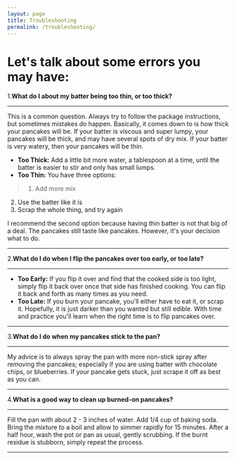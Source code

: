 ```yaml
---
layout: page
title: Troubleshooting
permalink: /troubleshooting/
---
```


# Let's talk about some errors you may have:

1.**What do I about my batter being too thin, or too thick?**

  ---
  This is a common question. Always try to follow the package instructions, but sometimes mistakes do happen. Basically, it comes down to is how thick your pancakes will be. If your batter is viscous and super lumpy, your pancakes will be thick, and may have several spots of dry mix. If your batter is very watery, then your pancakes will be thin.
  
* **Too Thick:** Add a little bit more water, a tablespoon at a time, until the batter is easier to stir and only has small lumps.
* **Too Thin:** You have three options:

>1. Add more mix
2. Use the batter like it is
3. Scrap the whole thing, and try again

I recommend the second option because having thin batter is not that big of a deal. The pancakes still taste like pancakes. However, it's your decision what to do.

  ---

2.**What do I do when I flip the pancakes over too early, or too late?**

  ---
  * **Too Early:** If you flip it over and find that the cooked side is too light, simply flip it back over once that side has finished cooking. You can flip it back and forth as many times as you need.
  * **Too Late:** If you burn your pancake, you'll either have to eat it, or scrap it. Hopefully, it is just darker than you wanted but still edible. With time and practice you'll learn when the right time is to flip pancakes over. 
  
  ---

3.**What do I do when my pancakes stick to the pan?**

  ---
  My advice is to always spray the pan with more non-stick spray after removing the pancakes; especially if you are using batter with chocolate chips, or blueberries. If your pancake gets stuck, just scrape it off as best as you can.
  
  ---

4.**What is a good way to clean up burned-on pancakes?**

  ---
  Fill the pan with about 2 - 3 inches of water. Add 1/4 cup of baking soda. Bring the mixture to a boil and allow to simmer rapidly for 15 minutes. After a half hour, wash the pot or pan as usual, gently scrubbing. If the burnt residue is stubborn, simply repeat the process.
  
  ---

